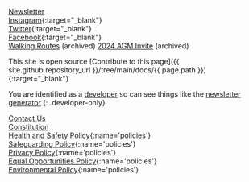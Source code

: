 <div class="col-12 col-md-4" markdown="1">

[Newsletter](/newsletter)<br>
[Instagram](https://instagram.com/eddington_ra){:target="_blank"}<br>
[Twitter](https://x.com/EddingtonRA){:target="_blank"}<br>
[Facebook](https://m.facebook.com/EddingtonRA){:target="_blank"}<br>
[Walking Routes](/archive/routes) (archived)
[2024 AGM Invite](/archive/agm2024) (archived)

</div>
<div class="col-12 col-md-4" markdown="1">

This site is open source
[Contribute to this page]({{ site.github.repository_url }}/tree/main/docs/{{ page.path }}){:target="_blank"}

You are identified as a [developer](?developer_mode=1) so can see things like the
[newsletter generator](/newsletter/generator)
{: .developer-only}

</div>
<div class="col-12 col-md-4" markdown="1">

[Contact Us](/contact-us)<br>
[Constitution](/documents/constitution.pdf)<br>
[Health and Safety Policy](/documents/health-and-safety-policy.pdf){:name='policies'}<br>
[Safeguarding Policy](/documents/safeguarding-policy.pdf){:name='policies'}<br>
[Privacy Policy](/documents/privacy-policy.pdf){:name='policies'}<br>
[Equal Opportunities Policy](/documents/equal-opportunities-policy.pdf){:name='policies'}<br>
[Environmental Policy](/documents/environmental-policy.pdf){:name='policies'}<br>

</div>
